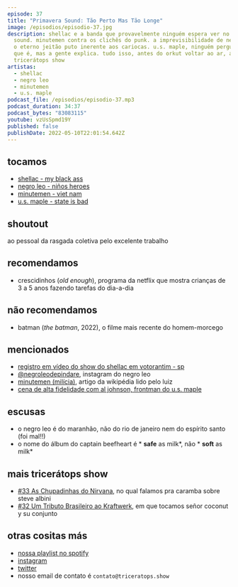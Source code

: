 ```yaml
---
episode: 37
title: "Primavera Sound: Tão Perto Mas Tão Longe"
image: /episodios/episodio-37.jpg
description: shellac e a banda que provavelmente ninguém espera ver no primavera
  sound. minutemen contra os clichês do punk. a imprevisibilidade de negro leo e
  o eterno jeitão puto inerente aos cariocas. u.s. maple, ninguém perguntou o
  que é, mas a gente explica. tudo isso, antes do orkut voltar ao ar, agora, em
  tricerátops show
artistas:
  - shellac
  - negro leo
  - minutemen
  - u.s. maple
podcast_file: /episodios/episodio-37.mp3
podcast_duration: 34:37
podcast_bytes: "83083115"
youtube: vzUsSpmd19Y
published: false
publishDate: 2022-05-10T22:01:54.642Z
---
```

## tocamos
* [shellac - my black ass](https://www.youtube.com/watch?v=fZK847isBnw&t=1s)
* [negro leo - niños heroes](https://www.youtube.com/watch?v=PgDR5HCdGLM)
* [minutemen - viet nam](https://www.youtube.com/watch?v=UHq454x-xoQ)
* [u.s. maple - state is bad](https://www.youtube.com/watch?v=AYf3g4i91fg)

## shoutout
ao pessoal da rasgada coletiva pelo excelente trabalho

## recomendamos
* crescidinhos (*old enough*), programa da netflix que mostra crianças de 3 a 5 anos fazendo tarefas do dia-a-dia

## não recomendamos
* batman (*the batman*, 2022), o filme mais recente do homem-morcego

## mencionados
* [registro em vídeo do show do shellac em votorantim - sp](https://www.youtube.com/watch?v=EZEtPi3dwxY)
* [@negroleodepindare](https://www.instagram.com/negroleodepindare/), instagram do negro leo
* [minutemen (milícia)](https://pt.wikipedia.org/wiki/Minutemen_(mil%C3%ADcia)), artigo da wikipédia lido pelo luiz
* [cena de alta fidelidade com al johnson, frontman do u.s. maple](https://www.youtube.com/watch?v=QOwjVVSNOtY)

## escusas
* o negro leo é do maranhão, não do rio de janeiro nem do espírito santo (foi mal!!)
* o nome do álbum do captain beefheart é * **safe** as milk*, não * **soft** as milk*

## mais tricerátops show
* [#33 As Chupadinhas do Nirvana](https://www.triceratops.show/episodios/33/), no qual falamos pra caramba sobre steve albini
* [#32 Um Tributo Brasileiro ao Kraftwerk](https://www.triceratops.show/episodios/32/), em que tocamos señor coconut y su conjunto

## otras cositas más
* [nossa playlist no spotify](https://open.spotify.com/playlist/0UiztKuga6LmTAxWTsUQdw?si=fb96026bc1994d90)
* [instagram](https://www.instagram.com/triceratops.show/)
* [twitter](https://twitter.com/TriceratopsShow/)
* nosso email de contato é `contato@triceratops.show`
